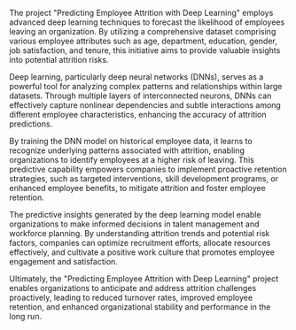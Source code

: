 
The project "Predicting Employee Attrition with Deep Learning" employs advanced deep learning techniques to forecast the likelihood of employees leaving an organization. By utilizing a comprehensive dataset comprising various employee attributes such as age, department, education, gender, job satisfaction, and tenure, this initiative aims to provide valuable insights into potential attrition risks.

Deep learning, particularly deep neural networks (DNNs), serves as a powerful tool for analyzing complex patterns and relationships within large datasets. Through multiple layers of interconnected neurons, DNNs can effectively capture nonlinear dependencies and subtle interactions among different employee characteristics, enhancing the accuracy of attrition predictions.

By training the DNN model on historical employee data, it learns to recognize underlying patterns associated with attrition, enabling organizations to identify employees at a higher risk of leaving. This predictive capability empowers companies to implement proactive retention strategies, such as targeted interventions, skill development programs, or enhanced employee benefits, to mitigate attrition and foster employee retention.

The predictive insights generated by the deep learning model enable organizations to make informed decisions in talent management and workforce planning. By understanding attrition trends and potential risk factors, companies can optimize recruitment efforts, allocate resources effectively, and cultivate a positive work culture that promotes employee engagement and satisfaction.

Ultimately, the "Predicting Employee Attrition with Deep Learning" project enables organizations to anticipate and address attrition challenges proactively, leading to reduced turnover rates, improved employee retention, and enhanced organizational stability and performance in the long run.
